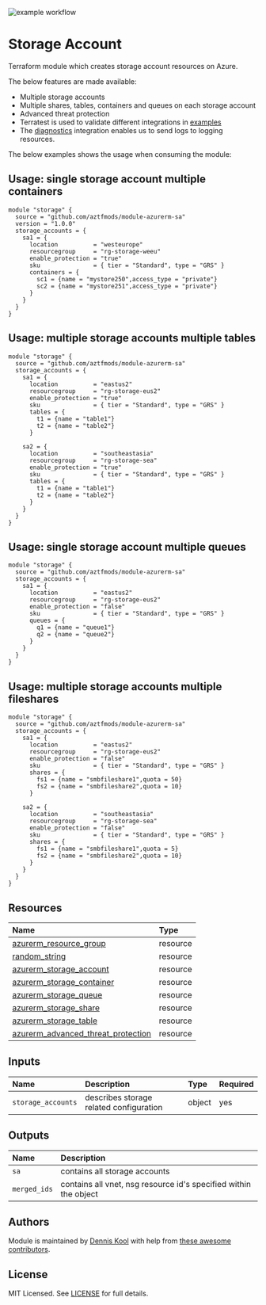 ![example workflow](https://github.com/aztfmods/module-azurerm-sa/actions/workflows/validate.yml/badge.svg)

# Storage Account

Terraform module which creates storage account resources on Azure.

The below features are made available:

- Multiple storage accounts
- Multiple shares, tables, containers and queues on each storage account
- Advanced threat protection
- Terratest is used to validate different integrations in [examples](examples)
- The [diagnostics](examples/diagnostic-settings/main.tf) integration enables us to send logs to logging resources.

The below examples shows the usage when consuming the module:

## Usage: single storage account multiple containers

```hcl
module "storage" {
  source = "github.com/aztfmods/module-azurerm-sa"
  version = "1.0.0"
  storage_accounts = {
    sa1 = {
      location          = "westeurope"
      resourcegroup     = "rg-storage-weeu"
      enable_protection = "true"
      sku               = { tier = "Standard", type = "GRS" }
      containers = {
        sc1 = {name = "mystore250",access_type = "private"}
        sc2 = {name = "mystore251",access_type = "private"}
      }
    }
  }
}
```

## Usage: multiple storage accounts multiple tables

```hcl
module "storage" {
  source = "github.com/aztfmods/module-azurerm-sa"
  storage_accounts = {
    sa1 = {
      location          = "eastus2"
      resourcegroup     = "rg-storage-eus2"
      enable_protection = "true"
      sku               = { tier = "Standard", type = "GRS" }
      tables = {
        t1 = {name = "table1"}
        t2 = {name = "table2"}
      }

    sa2 = {
      location          = "southeastasia"
      resourcegroup     = "rg-storage-sea"
      enable_protection = "true"
      sku               = { tier = "Standard", type = "GRS" }
      tables = {
        t1 = {name = "table1"}
        t2 = {name = "table2"}
      }
    }
  }
}
```

## Usage: single storage account multiple queues

```hcl
module "storage" {
  source = "github.com/aztfmods/module-azurerm-sa"
  storage_accounts = {
    sa1 = {
      location          = "eastus2"
      resourcegroup     = "rg-storage-eus2"
      enable_protection = "false"
      sku               = { tier = "Standard", type = "GRS" }
      queues = {
        q1 = {name = "queue1"}
        q2 = {name = "queue2"}
      }
    }
  }
}
```

## Usage: multiple storage accounts multiple fileshares

```hcl
module "storage" {
  source = "github.com/aztfmods/module-azurerm-sa"
  storage_accounts = {
    sa1 = {
      location          = "eastus2"
      resourcegroup     = "rg-storage-eus2"
      enable_protection = "false"
      sku               = { tier = "Standard", type = "GRS" }
      shares = {
        fs1 = {name = "smbfileshare1",quota = 50}
        fs2 = {name = "smbfileshare2",quota = 10}
      }

    sa2 = {
      location          = "southeastasia"
      resourcegroup     = "rg-storage-sea"
      enable_protection = "false"
      sku               = { tier = "Standard", type = "GRS" }
      shares = {
        fs1 = {name = "smbfileshare1",quota = 5}
        fs2 = {name = "smbfileshare2",quota = 10}
      }
    }
  }
}
```

## Resources

| Name | Type |
| :-- | :-- |
| [azurerm_resource_group](https://registry.terraform.io/providers/hashicorp/azurerm/latest/docs/resources/resource_group) | resource |
| [random_string](https://registry.terraform.io/providers/hashicorp/random/latest/docs/resources/string) | resource |
| [azurerm_storage_account](https://registry.terraform.io/providers/hashicorp/azurerm/latest/docs/resources/storage_account) | resource |
| [azurerm_storage_container](https://registry.terraform.io/providers/hashicorp/azurerm/latest/docs/resources/storage_container) | resource |
| [azurerm_storage_queue](https://registry.terraform.io/providers/hashicorp/azurerm/latest/docs/resources/storage_queue) | resource |
| [azurerm_storage_share](https://registry.terraform.io/providers/hashicorp/azurerm/latest/docs/resources/storage_share) | resource |
| [azurerm_storage_table](https://registry.terraform.io/providers/hashicorp/azurerm/latest/docs/resources/storage_table) | resource |
| [azurerm_advanced_threat_protection](https://registry.terraform.io/providers/hashicorp/azurerm/latest/docs/resources/advanced_threat_protection) | resource |

## Inputs

| Name | Description | Type | Required |
| :-- | :-- | :-- | :-- |
| `storage_accounts` | describes storage related configuration | object | yes |

## Outputs

| Name | Description |
| :-- | :-- |
| `sa` | contains all storage accounts |
| `merged_ids` | contains all vnet, nsg resource id's specified within the object |

## Authors

Module is maintained by [Dennis Kool](https://github.com/dkooll) with help from [these awesome contributors](https://github.com/aztfmods/module-azurerm-vnet/graphs/contributors).

## License

MIT Licensed. See [LICENSE](https://github.com/aztfmods/module-azurerm-vnet/blob/main/LICENSE) for full details.